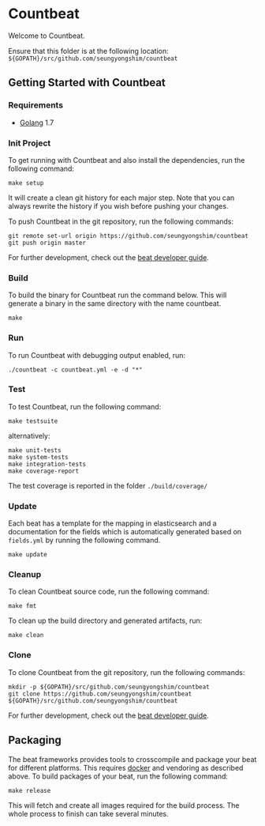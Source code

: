 # Countbeat

Welcome to Countbeat.

Ensure that this folder is at the following location:
`${GOPATH}/src/github.com/seungyongshim/countbeat`

## Getting Started with Countbeat

### Requirements

* [Golang](https://golang.org/dl/) 1.7

### Init Project
To get running with Countbeat and also install the
dependencies, run the following command:

```
make setup
```

It will create a clean git history for each major step. Note that you can always rewrite the history if you wish before pushing your changes.

To push Countbeat in the git repository, run the following commands:

```
git remote set-url origin https://github.com/seungyongshim/countbeat
git push origin master
```

For further development, check out the [beat developer guide](https://www.elastic.co/guide/en/beats/libbeat/current/new-beat.html).

### Build

To build the binary for Countbeat run the command below. This will generate a binary
in the same directory with the name countbeat.

```
make
```


### Run

To run Countbeat with debugging output enabled, run:

```
./countbeat -c countbeat.yml -e -d "*"
```


### Test

To test Countbeat, run the following command:

```
make testsuite
```

alternatively:
```
make unit-tests
make system-tests
make integration-tests
make coverage-report
```

The test coverage is reported in the folder `./build/coverage/`

### Update

Each beat has a template for the mapping in elasticsearch and a documentation for the fields
which is automatically generated based on `fields.yml` by running the following command.

```
make update
```


### Cleanup

To clean  Countbeat source code, run the following command:

```
make fmt
```

To clean up the build directory and generated artifacts, run:

```
make clean
```


### Clone

To clone Countbeat from the git repository, run the following commands:

```
mkdir -p ${GOPATH}/src/github.com/seungyongshim/countbeat
git clone https://github.com/seungyongshim/countbeat ${GOPATH}/src/github.com/seungyongshim/countbeat
```


For further development, check out the [beat developer guide](https://www.elastic.co/guide/en/beats/libbeat/current/new-beat.html).


## Packaging

The beat frameworks provides tools to crosscompile and package your beat for different platforms. This requires [docker](https://www.docker.com/) and vendoring as described above. To build packages of your beat, run the following command:

```
make release
```

This will fetch and create all images required for the build process. The whole process to finish can take several minutes.
